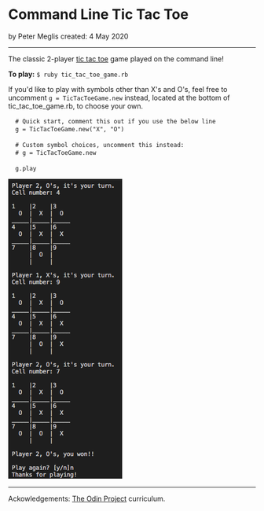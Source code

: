 # Command Line Tic Tac Toe

by Peter Meglis
created: 4 May 2020

---

The classic 2-player [tic tac toe](https://en.wikipedia.org/wiki/Tic-tac-toe) game played on the command line!

**To play:**
`$ ruby tic_tac_toe_game.rb`

If you'd like to play with symbols other than X's and O's, feel free to uncomment `g = TicTacToeGame.new` instead, located at the bottom of tic_tac_toe_game.rb, to choose your own.

```
  # Quick start, comment this out if you use the below line
  g = TicTacToeGame.new("X", "O")

  # Custom symbol choices, uncomment this instead:
  # g = TicTacToeGame.new
  
  g.play
```


![example game](game_screenshot.png)


---

Ackowledgements: [The Odin Project](https://www.theodinproject.com/courses/ruby-programming/lessons/oop) curriculum.
